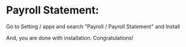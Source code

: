 Payroll Statement:
=========================================================

Go to Setting / apps and search "Payroll / Payroll Statement" and Install

And, you are done with installation. Congratulations!
